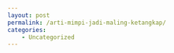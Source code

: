 ```yaml
---
layout: post
permalink: /arti-mimpi-jadi-maling-ketangkap/
categories:
    - Uncategorized
---
```


